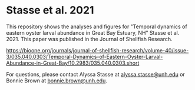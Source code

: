 # Stasse et al. 2021
This repository shows the analyses and figures for "Temporal dynamics of eastern oyster larval abundance in Great Bay Estuary, NH" Stasse et al. 2021. This paper was published in the Journal of Shellfish Research.

https://bioone.org/journals/journal-of-shellfish-research/volume-40/issue-3/035.040.0303/Temporal-Dynamics-of-Eastern-Oyster-Larval-Abundance-in-Great-Bay/10.2983/035.040.0303.short

For questions, please contact Alyssa Stasse at alyssa.stasse@unh.edu or Bonnie Brown at bonnie.brown@unh.edu.
